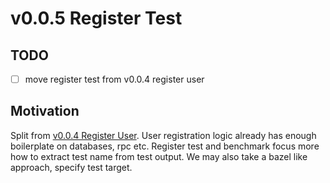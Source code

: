 # v0.0.5 Register Test

## TODO

- [ ] move register test from v0.0.4 register user

## Motivation

Split from [v0.0.4 Register User](../v0.0.4-register-user). User registration logic already has enough boilerplate on databases, rpc etc.
Register test and benchmark focus more how to extract test name from test output. We may also take a bazel like approach, specify test target.

